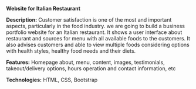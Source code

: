 **Website for Italian Restaurant**


**Description:**
Customer satisfaction is one of the most and important aspects, particularly in the food industry. we are going to build a business portfolio website for an Italian restaurant. It shows a user interface about restaurant and sources for menu with all available foods to the customers. It also advises customers and able to view multiple foods considering options with health styles, healthy food needs and their diets.


**Features:**
Homepage about, menu, content, images, testimonials, takeout/delivery options, hours operation and contact information, etc


**Technologies:**
HTML,
CSS,
Bootstrap
